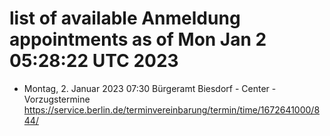 # list of available Anmeldung appointments as of Mon Jan  2 05:28:22 UTC 2023
- Montag, 2. Januar 2023 07:30 Bürgeramt Biesdorf - Center - Vorzugstermine https://service.berlin.de/terminvereinbarung/termin/time/1672641000/844/
